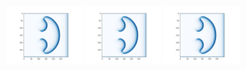 <p float="left">
  <img src="./images/normal_hex.png" width="30%" />
  <img src="./images/normal_hex.png" width="30%" /> 
  <img src="./images/normal_hex.png" width="30%" />
</p>